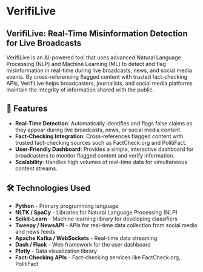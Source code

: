 # VerifiLive

## VerifiLive: Real-Time Misinformation Detection for Live Broadcasts
VerifiLive is an AI-powered tool that uses advanced Natural Language Processing (NLP) and Machine Learning (ML) to detect and flag misinformation in real-time during live broadcasts, news, and social media events. By cross-referencing flagged content with trusted fact-checking APIs, VerifiLive helps broadcasters, journalists, and social media platforms maintain the integrity of information shared with the public.

## 🚀 Features
  - **Real-Time Detection**: Automatically identifies and flags false claims as they appear during live broadcasts, news, or social media content.
  - **Fact-Checking Integration**: Cross-references flagged content with trusted fact-checking sources such as FactCheck.org and PolitiFact.
  - **User-Friendly Dashboard**: Provides a simple, interactive dashboard for broadcasters to monitor flagged content and verify information.
  - **Scalability**: Handles high volumes of real-time data for simultaneous content streams.

## 🛠️ Technologies Used
  - **Python** - Primary programming language
  - **NLTK / SpaCy** - Libraries for Natural Language Processing (NLP)
  - **Scikit-Learn** - Machine learning library for developing classifiers
  - **Tweepy / NewsAPI** - APIs for real-time data collection from social media and news feeds
  - **Apache Kafka / WebSockets** - Real-time data streaming
  - **Dash / Flask** - Web framework for the user dashboard
  - **Plotly** - Data visualization library
  - **Fact-Checking APIs** - Fact-checking services like FactCheck.org, PolitiFact
